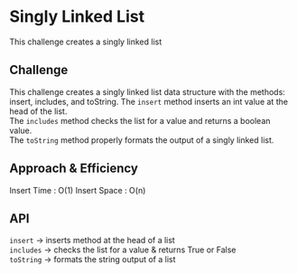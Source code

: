 # Singly Linked List
This challenge creates a singly linked list

## Challenge
This challenge creates a singly linked list data structure with the methods: insert, includes, and toString.
The `insert` method inserts an int value at the head of the list. <br>
The `includes` method checks the list for a value and returns a boolean value. <br>
The `toString` method properly formats the output of a singly linked list.

## Approach & Efficiency
Insert Time : O(1)
Insert Space : O(n)

## API
`insert` -> inserts method at the head of a list <br>
`includes` -> checks the list for a value & returns True or False <br>
`toString` -> formats the string output of a list <br>